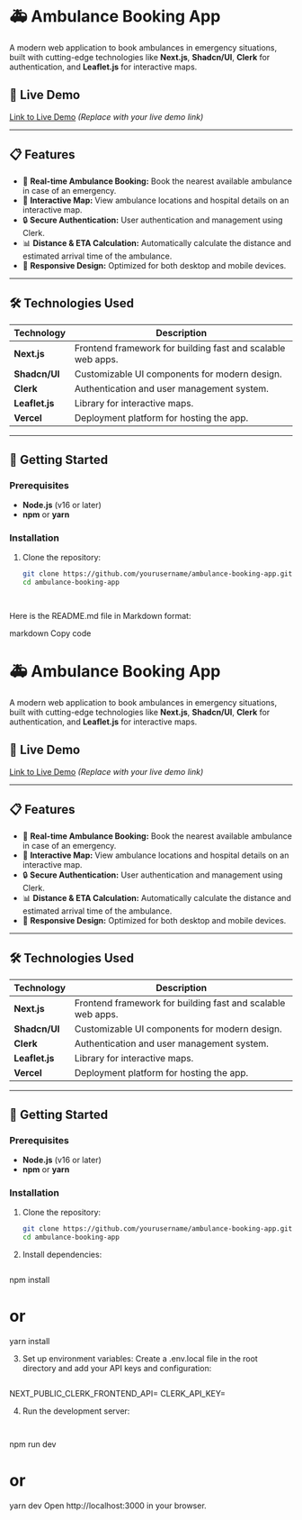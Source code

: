 # 🚑 Ambulance Booking App

A modern web application to book ambulances in emergency situations, built with cutting-edge technologies like **Next.js**, **Shadcn/UI**, **Clerk** for authentication, and **Leaflet.js** for interactive maps.

## 🔗 **Live Demo**  
[Link to Live Demo](#) *(Replace with your live demo link)*

---

## 📋 **Features**  
- 🚨 **Real-time Ambulance Booking:** Book the nearest available ambulance in case of an emergency.
- 📍 **Interactive Map:** View ambulance locations and hospital details on an interactive map.
- 🔒 **Secure Authentication:** User authentication and management using Clerk.
- 📊 **Distance & ETA Calculation:** Automatically calculate the distance and estimated arrival time of the ambulance.
- 💬 **Responsive Design:** Optimized for both desktop and mobile devices.

---

## 🛠️ **Technologies Used**  

| Technology   | Description                          |
|--------------|--------------------------------------|
| **Next.js**  | Frontend framework for building fast and scalable web apps. |
| **Shadcn/UI**| Customizable UI components for modern design. |
| **Clerk**    | Authentication and user management system. |
| **Leaflet.js** | Library for interactive maps. |
| **Vercel**   | Deployment platform for hosting the app. |

---

## 🚀 **Getting Started**

### Prerequisites  
- **Node.js** (v16 or later)  
- **npm** or **yarn**  

### Installation  

1. Clone the repository:  
   ```bash
   git clone https://github.com/yourusername/ambulance-booking-app.git
   cd ambulance-booking-app

  
Here is the README.md file in Markdown format:

markdown
Copy code
# 🚑 Ambulance Booking App

A modern web application to book ambulances in emergency situations, built with cutting-edge technologies like **Next.js**, **Shadcn/UI**, **Clerk** for authentication, and **Leaflet.js** for interactive maps.

## 🔗 **Live Demo**  
[Link to Live Demo](#) *(Replace with your live demo link)*

---

## 📋 **Features**  
- 🚨 **Real-time Ambulance Booking:** Book the nearest available ambulance in case of an emergency.
- 📍 **Interactive Map:** View ambulance locations and hospital details on an interactive map.
- 🔒 **Secure Authentication:** User authentication and management using Clerk.
- 📊 **Distance & ETA Calculation:** Automatically calculate the distance and estimated arrival time of the ambulance.
- 💬 **Responsive Design:** Optimized for both desktop and mobile devices.

---

## 🛠️ **Technologies Used**  

| Technology   | Description                          |
|--------------|--------------------------------------|
| **Next.js**  | Frontend framework for building fast and scalable web apps. |
| **Shadcn/UI**| Customizable UI components for modern design. |
| **Clerk**    | Authentication and user management system. |
| **Leaflet.js** | Library for interactive maps. |
| **Vercel**   | Deployment platform for hosting the app. |

---

## 🚀 **Getting Started**

### Prerequisites  
- **Node.js** (v16 or later)  
- **npm** or **yarn**  

### Installation  

1. Clone the repository:  
   ```bash
   git clone https://github.com/yourusername/ambulance-booking-app.git
   cd ambulance-booking-app

2. Install dependencies:
   ```bash
npm install
# or
yarn install
 
3. Set up environment variables:
Create a .env.local file in the root directory and add your API keys and configuration:

   ```bash
NEXT_PUBLIC_CLERK_FRONTEND_API=<Your Clerk Frontend API Key>
CLERK_API_KEY=<Your Clerk Backend API Key>


4. Run the development server:
   ```
 
npm run dev
# or
yarn dev
Open http://localhost:3000 in your browser.

